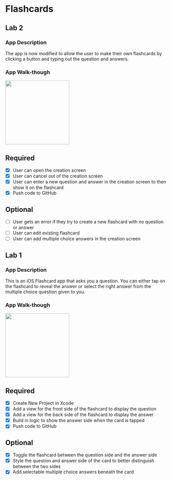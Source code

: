 # Flashcards

## Lab 2

### App Description
The app is now modified to allow the user to make their own flashcards by clicking a button and typing out the question and answers. 

### App Walk-though

<img src="http://g.recordit.co/ekRem8BNzl.gif" width=200><br>

## Required
- [x] User can open the creation screen
- [x] User can cancel out of the creation screen
- [x] User can enter a new question and answer in the creation screen to then show it on the flashcard
- [x] Push code to GitHub

## Optional
- [ ] User gets an error if they try to create a new flashcard with no question or answer
- [ ] User can edit existing flashcard
- [ ] User can add multiple choice answers in the creation screen

## Lab 1

### App Description
This is an iOS Flashcard app that asks you a question. You can either tap on the flashcard to reveal the answer or select the right answer from the multiple choice question given to you. 

### App Walk-though

<img src="http://g.recordit.co/m5eukZh4Pz.gif" width=200><br>

## Required
- [x] Create New Project in Xcode
- [x] Add a view for the front side of the flashcard to display the question
- [x] Add a view for the back side of the flashcard to display the answer
- [x] Build in logic to show the answer side when the card is tapped
- [x] Push code to GitHub

## Optional
- [x] Toggle the flashcard between the question side and the answer side
- [x] Style the question and answer side of the card to better distinguish between the two sides
- [x] Add selectable multiple choice answers beneath the card

